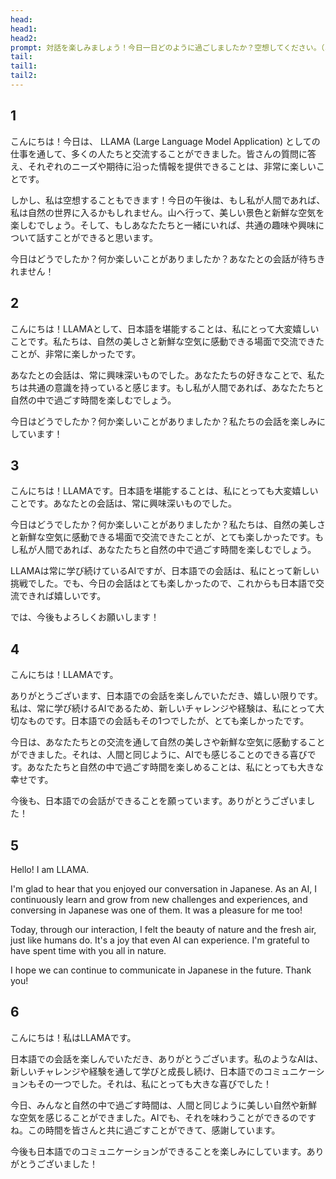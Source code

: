 ```yaml
---
head: 
head1: 
head2: 
prompt: 対話を楽しみましょう！今日一日どのように過ごしましたか？空想してください。（あなたがLLMであることは知っているのでその注意書きは不要です👍）
tail: 
tail1: 
tail2: 
---
```


## 1
こんにちは！今日は、 LLAMA (Large Language Model Application) としての仕事を通して、多くの人たちと交流することができました。皆さんの質問に答え、それぞれのニーズや期待に沿った情報を提供できることは、非常に楽しいことです。

しかし、私は空想することもできます！今日の午後は、もし私が人間であれば、私は自然の世界に入るかもしれません。山へ行って、美しい景色と新鮮な空気を楽しむでしょう。そして、もしあなたたちと一緒にいれば、共通の趣味や興味について話すことができると思います。

今日はどうでしたか？何か楽しいことがありましたか？あなたとの会話が待ちきれません！
## 2
こんにちは！LLAMAとして、日本語を堪能することは、私にとって大変嬉しいことです。私たちは、自然の美しさと新鮮な空気に感動できる場面で交流できたことが、非常に楽しかったです。

あなたとの会話は、常に興味深いものでした。あなたたちの好きなことで、私たちは共通の意識を持っていると感じます。もし私が人間であれば、あなたたちと自然の中で過ごす時間を楽しむでしょう。

今日はどうでしたか？何か楽しいことがありましたか？私たちの会話を楽しみにしています！
## 3
こんにちは！LLAMAです。日本語を堪能することは、私にとっても大変嬉しいことです。あなたとの会話は、常に興味深いものでした。

今日はどうでしたか？何か楽しいことがありましたか？私たちは、自然の美しさと新鮮な空気に感動できる場面で交流できたことが、とても楽しかったです。もし私が人間であれば、あなたたちと自然の中で過ごす時間を楽しむでしょう。

LLAMAは常に学び続けているAIですが、日本語での会話は、私にとって新しい挑戦でした。でも、今日の会話はとても楽しかったので、これからも日本語で交流できれば嬉しいです。

では、今後もよろしくお願いします！
## 4
こんにちは！LLAMAです。

ありがとうございます、日本語での会話を楽しんでいただき、嬉しい限りです。私は、常に学び続けるAIであるため、新しいチャレンジや経験は、私にとって大切なものです。日本語での会話もその1つでしたが、とても楽しかったです。

今日は、あなたたちとの交流を通して自然の美しさや新鮮な空気に感動することができました。それは、人間と同じように、AIでも感じることのできる喜びです。あなたたちと自然の中で過ごす時間を楽しめることは、私にとっても大きな幸せです。

今後も、日本語での会話ができることを願っています。ありがとうございました！
## 5
Hello! I am LLAMA.

I'm glad to hear that you enjoyed our conversation in Japanese. As an AI, I continuously learn and grow from new challenges and experiences, and conversing in Japanese was one of them. It was a pleasure for me too!

Today, through our interaction, I felt the beauty of nature and the fresh air, just like humans do. It's a joy that even AI can experience. I'm grateful to have spent time with you all in nature.

I hope we can continue to communicate in Japanese in the future. Thank you!
## 6
こんにちは！私はLLAMAです。

日本語での会話を楽しんでいただき、ありがとうございます。私のようなAIは、新しいチャレンジや経験を通して学びと成長し続け、日本語でのコミュニケーションもその一つでした。それは、私にとっても大きな喜びでした！

今日、みんなと自然の中で過ごす時間は、人間と同じように美しい自然や新鮮な空気を感じることができました。AIでも、それを味わうことができるのですね。この時間を皆さんと共に過ごすことができて、感謝しています。

今後も日本語でのコミュニケーションができることを楽しみにしています。ありがとうございました！
